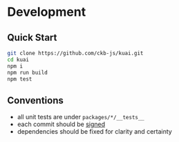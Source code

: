 # Development

## Quick Start

```sh
git clone https://github.com/ckb-js/kuai.git
cd kuai
npm i
npm run build
npm test
```

## Conventions

- all unit tests are under `packages/*/__tests__`
- each commit should be [signed](https://docs.github.com/en/authentication/managing-commit-signature-verification/signing-commits)
- dependencies should be fixed for clarity and certainty
